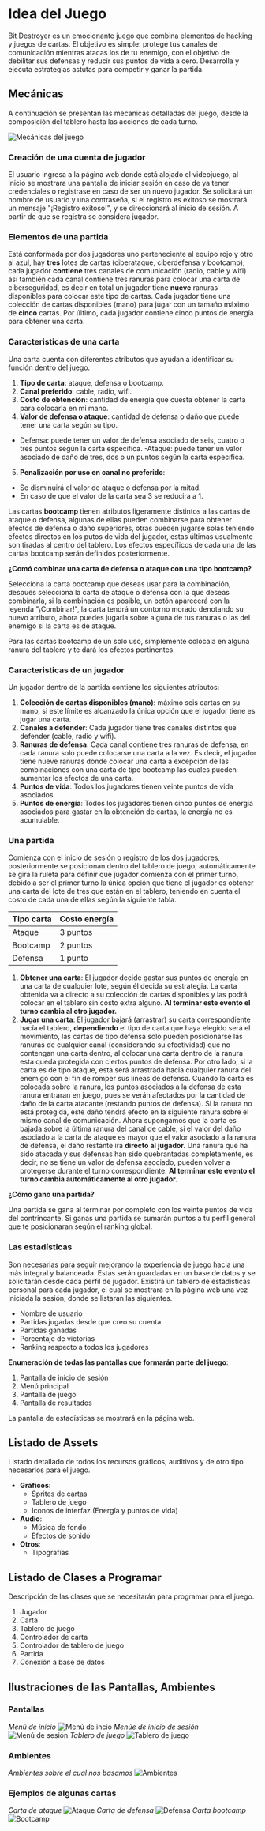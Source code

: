 

# Idea del Juego

Bit Destroyer es un emocionante juego que combina elementos de hacking y juegos de cartas. El objetivo es simple: protege tus canales de comunicación mientras atacas los de tu enemigo, con el objetivo de debilitar sus defensas y reducir sus puntos de vida a cero. Desarrolla y ejecuta estrategias astutas para competir y ganar la partida.

## Mecánicas

A continuación se presentan las mecanicas detalladas del juego, desde la composición del tablero hasta las acciones de cada turno.

![Mecánicas del juego](Assets/mecanicasPoster.png "Logo de mi Juego")


### Creación de una cuenta de jugador
El usuario ingresa a la página web donde está alojado el videojuego, al inicio se mostrara una pantalla de iniciar sesión en caso de ya tener credenciales o registrase en caso de ser un nuevo jugador. Se solicitará un nombre de usuario y una contraseña, si el registro es exitoso se mostrará un mensaje "¡Registro exitoso!", y se direccionará al inicio de sesión. A partir de que se registra se considera jugador.

### Elementos de una partida
Está conformada por dos jugadores uno perteneciente al equipo rojo y otro al azul, hay **tres** lotes de cartas (ciberataque, ciberdefensa y bootcamp), cada jugador **contiene** tres canales de comunicación (radio, cable y wifi) así también cada canal contiene tres ranuras para colocar una carta de ciberseguridad, es decir en total un jugador tiene **nueve** ranuras disponibles para colocar este tipo de cartas. Cada jugador tiene una colección de cartas disponibles (mano) para jugar con un tamaño máximo de **cinco** cartas. Por último, cada jugador contiene cinco puntos de energía para obtener una carta.

### Caracteristicas de una carta

Una carta cuenta con diferentes atributos que ayudan a identificar su función dentro del juego.
  
  1. **Tipo de carta**: ataque, defensa o bootcamp.
  2. **Canal preferido**: cable, radio, wifi.
  3. **Costo de obtención**: cantidad de energía que cuesta obtener la carta para colocarla en mi mano.
  4. **Valor de defensa o ataque**: cantidad de defensa o daño que puede tener una carta según su tipo.
  - Defensa: puede tener un valor de defensa asociado de seis, cuatro o tres puntos según la carta específica.
  -Ataque: puede tener un valor asociado de daño de tres, dos o un puntos según la carta específica.
  5. **Penalización por uso en canal no preferido**: 
  - Se disminuirá el valor de ataque o defensa por la mitad.
  - En caso de que el valor de la carta sea 3 se reducira a 1.

Las cartas **bootcamp** tienen atributos ligeramente distintos a las cartas de ataque o defensa, algunas de ellas pueden combinarse para obtener efectos de defensa o daño superiores, otras pueden jugarse solas teniendo efectos directos en los putos de vida del jugador, estas últimas usualmente son tiradas al centro del tablero. Los efectos específicos de cada una de las cartas bootcamp serán definidos posteriormente.

**¿Comó combinar una carta de defensa o ataque con una tipo bootcamp?**

Selecciona la carta bootcamp que deseas usar para la combinación, después selecciona la carta de ataque o defensa con la que deseas combinarla, si la combinación es posible, un botón aparecerá con la leyenda "¡Combinar!", la carta tendrá un contorno morado denotando su nuevo atributo, ahora puedes jugarla sobre alguna de tus ranuras o las del enemigo si la carta es de ataque.

Para las cartas bootcamp de un solo uso, simplemente colócala en alguna ranura del tablero y te dará los efectos pertinentes.

### Caracteristicas de un jugador

Un jugador dentro de la partida contiene los siguientes atributos:
1. **Colección de cartas disponibles (mano)**: máximo seis cartas en su mano, si este límite es alcanzado la única opción que el jugador tiene es jugar una carta.
2. **Canales a defender**: Cada jugador tiene tres canales distintos que defender (cable, radio y wifi).
3. **Ranuras de defensa**: Cada canal contiene tres ranuras de defensa, en cada ranura solo puede colocarse una carta a la vez. Es decir, el jugador tiene nueve ranuras donde colocar una carta a excepción de las combinaciones con una carta de tipo bootcamp las cuales pueden aumentar los efectos de una carta.
4. **Puntos de vida**: Todos los jugadores tienen veinte puntos de vida asociados.
5. **Puntos de energía**: Todos los jugadores tienen cinco puntos de energía asociados para gastar en la obtención de cartas, la energía no es acumulable.

### Una partida
Comienza con el inicio de sesión o registro de los dos jugadores, posteriormente se posicionan dentro del tablero de juego, automáticamente se gira la ruleta para definir que jugador comienza con el primer turno, debido a ser el primer turno la única opción que tiene el jugador es obtener una carta del lote de tres que están en el tablero, teniendo en cuenta el costo de cada una de ellas según la siguiente tabla.
<div align="center">

  | Tipo carta | Costo energía |
  |------------|-------|
  |Ataque     |3 puntos|
  |Bootcamp   |2 puntos|
  |Defensa    |1 punto |

</div>

  1. **Obtener una carta**: El jugador decide gastar sus puntos de energía en una carta de cualquier lote, según él decida su estrategia. La carta obtenida va a directo a su colección de cartas disponibles y las podrá colocar en el tablero sin costo extra alguno. **Al terminar este evento el turno cambia al otro jugador.**
  2. **Jugar una carta**: El jugador bajará (arrastrar) su carta correspondiente hacía el tablero, **dependiendo** el tipo de carta que haya elegido será el movimiento, las cartas de tipo defensa solo pueden posicionarse las ranuras de cualquier canal (considerando su efectividad) que no contengan una carta dentro, al colocar una carta dentro de la ranura esta queda protegida con ciertos puntos de defensa. Por otro lado, si la carta es de tipo ataque, esta será arrastrada hacia cualquier ranura del enemigo con el fin de romper sus líneas de defensa. Cuando la carta es colocada sobre la ranura, los puntos asociados a la defensa de esta ranura entraran en juego, pues se verán afectados por la cantidad de daño de la carta atacante (restando puntos de defensa). Si la ranura no está protegida, este daño tendrá efecto en la siguiente ranura sobre el mismo canal de comunicación. Ahora supongamos que la carta es bajada sobre la última ranura del canal de cable, si el valor del daño asociado a la carta de ataque es mayor que el valor asociado a la ranura de defensa, el daño restante irá **directo al jugador.** Una ranura que ha sido atacada y sus defensas han sido quebrantadas completamente, es decir, no se tiene un valor de defensa asociado, pueden volver a protegerse durante el turno correspondiente. **Al terminar este evento el turno cambia automáticamente al otro jugador.**

  **¿Cómo gano una partida?**

  Una partida se gana al terminar por completo con los veinte puntos de vida del contrincante. Si ganas una partida se sumarán puntos a tu perfil general que te posicionaran según el ranking global.

### Las estadísticas
Son necesarias para seguir mejorando la experiencia de juego hacia una más integral y balanceada. Estas serán guardadas en un base de datos y se solicitarán desde cada perfil de jugador. Existirá un tablero de estadísticas personal para cada jugador, el cual se mostrara en la página web una vez iniciada la sesión, donde se listaran las siguientes.

- Nombre de usuario
- Partidas jugadas desde que creo su cuenta
- Partidas ganadas
- Porcentaje de victorias
- Ranking respecto a todos los jugadores

**Enumeración de todas las pantallas que formarán parte del juego**:

1. Pantalla de inicio de sesión
2. Menú principal
3. Pantalla de juego
5. Pantalla de resultados

La pantalla de estadísticas se mostrará en la página web.

## Listado de Assets

Listado detallado de todos los recursos gráficos, auditivos y de otro tipo necesarios para el juego.

- **Gráficos**:
  - Sprites de cartas
  - Tablero de juego
  - Iconos de interfaz (Energía y puntos de vida)
- **Audio**:
  - Música de fondo
  - Efectos de sonido
- **Otros**:
  - Tipografías

## Listado de Clases a Programar

Descripción de las clases que se necesitarán para programar para el juego.

1. Jugador
2. Carta
3. Tablero de juego
4. Controlador de carta
5. Controlador de tablero de juego
6. Partida
7. Conexión a base de datos

## Ilustraciones de las Pantallas, Ambientes

### Pantallas
*Menú de inicio*
![Menú de incio](Assets/menuPrincipal.png "Menú de inicio del juego")
*Menúe de inicio de sesión*
![Menú de sesión](Assets/inicioSesion.png "Menú de inicio sesión")
*Tablero de juego*
![Tablero de juego](Assets/tableroJuego.png "Tablero de juego")

### Ambientes
*Ambientes sobre el cual nos basamos*
![Ambientes](Assets/ambientes.png "Ambiente de juego")

### Ejemplos de algunas cartas
*Carta de ataque*
![Ataque](Assets/ejemploAtaque.png "Carta de ataque")
*Carta de defensa*
![Defensa](Assets/ejemploDefensa.png "Carta de defensa")
*Carta bootcamp*
![Bootcamp](Assets/ejemploBootcamp.png "Carta bootcamp")
